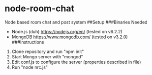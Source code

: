 # node-room-chat
Node based room chat and post system
##Setup
###Binaries Needed
* Node.js (duh) https://nodejs.org/en/ (tested on v6.2.2)
* MongoDB https://www.mongodb.com/ (tested on v3.2.0)
###Instructions
1. Clone repository and run "npm init"
2. Start Mongo server with "mongod"
3. Edit conf.js to configure the server (properties described in file)
4. Run "node nrc.js"
